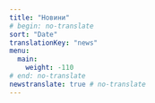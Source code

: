 ```yaml
---
title: "Новини"
# begin: no-translate
sort: "Date"
translationKey: "news"
menu:
  main:
    weight: -110
# end: no-translate
newstranslate: true # no-translate
---
```

